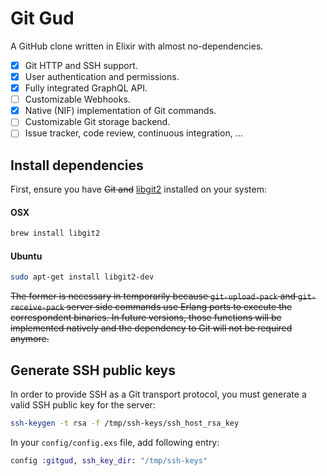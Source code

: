 # Git Gud

A GitHub clone written in Elixir with almost no-dependencies.

* [x] Git HTTP and SSH support.
* [x] User authentication and permissions.
* [x] Fully integrated GraphQL API.
* [ ] Customizable Webhooks.
* [x] Native (NIF) implementation of Git commands.
* [ ] Customizable Git storage backend.
* [ ] Issue tracker, code review, continuous integration, ...

## Install dependencies

First, ensure you have ~~Git and~~ [libgit2](https://libgit2.github.com) installed on your system:

#### OSX
```bash
brew install libgit2
```

#### Ubuntu
```bash
sudo apt-get install libgit2-dev
```

~~The former is necessary in temporarily because `git-upload-pack` and `git-receive-pack` server side commands use Erlang ports to execute the correspondent binaries. In future versions, those functions will be implemented natively and the dependency to Git will not be required anymore.~~

## Generate SSH public keys

In order to provide SSH as a Git transport protocol, you must generate a valid SSH public key for the server:

```bash
ssh-keygen -t rsa -f /tmp/ssh-keys/ssh_host_rsa_key
```

In your `config/config.exs` file, add following entry:

```elixir
config :gitgud, ssh_key_dir: "/tmp/ssh-keys"
```
